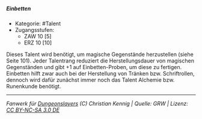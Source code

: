 <!---
Dies ist ein Fanwerk für DUNGEONSLAYERS (C) von Christian Kennig

Quellen:      [Dungeonslayers Grundregelwerk](https://dungeonslayers.net/download/Dungeonslayers4.pdf)
              [Talentbeschreibungen](https://www.f-space.de/ds4/tools-talentcards.html)
License:      [CC-BY-NC-SA 4.0](https://creativecommons.org/licenses/by-nc-sa/4.0/deed.de)
Richtlinien:  [Fanwerkrichtlinien](https://www.dungeonslayers.net/fanwerk-richtlinien/)
Autor:        Zauberlehrling
-->

##### Einbetten

- Kategorie: #Talent
- Zugangsstufen:
  - ZAW 10 [5]
  - ERZ 10 [10]

Dieses Talent wird benötigt, um magische Gegenstände herzustellen (siehe Seite 101). Jeder Talentrang reduziert die Herstellungsdauer von magischen Gegenständen und gibt +1 auf Einbetten-Proben, um diese zu fertigen. Einbetten hilft zwar auch bei der Herstellung von Tränken bzw. Schriftrollen, dennoch wird dafür zunächst immer noch das Talent Alchemie bzw. Runenkunde benötigt.

---

_Fanwerk für [Dungeonslayers](https://www.dungeonslayers.net/) (C) Christian Kennig | Quelle: GRW | Lizenz: [CC BY-NC-SA 3.0 DE](https://creativecommons.org/licenses/by-nc-sa/3.0/de/)_
